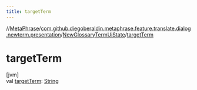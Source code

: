 ```yaml
---
title: targetTerm
---
```

//[MetaPhrase](../../../index.html)/[com.github.diegoberaldin.metaphrase.feature.translate.dialog.newterm.presentation](../index.html)/[NewGlossaryTermUiState](index.html)/[targetTerm](target-term.html)



# targetTerm



[jvm]\
val [targetTerm](target-term.html): [String](https://kotlinlang.org/api/latest/jvm/stdlib/kotlin/-string/index.html)




